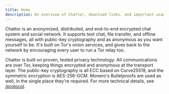 ```yaml
---
title: Home
description: An overview of Chattor, download links, and important usage info.
---
```


Chattor is an anonymized, distributed, and end-to-end encrypted chat system and social network.
It supports text chat, file transfer, and offline messages, all with public-key cryptography and as anonymous as you want yourself to be.
It's built on Tor's onion services, and gives back to the network by encouraging every user to run a Tor relay too.

Chattor is built on proven, tested privacy technology:
All communications are over Tor, keeping things encrypted and anonymous at the transport layer.
The public-key cryptography is all ECC based on Curve25519, and the symmetric encryption is AES-256-GCM.
Monero's Bulletproofs are used as well, in the single place they're required.
For more technical details, see [/protocol].

  [/protocol]: ./protocol/

